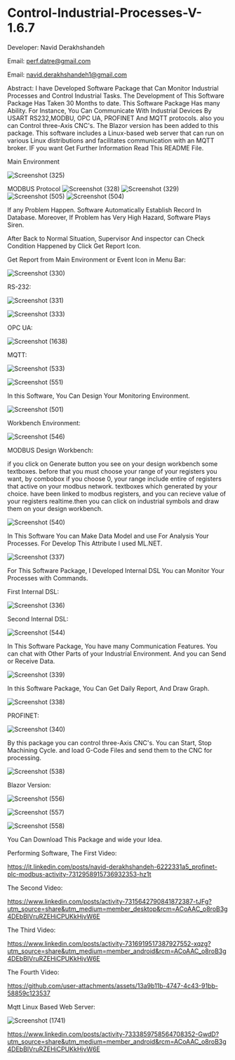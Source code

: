 # Control-Industrial-Processes-V-1.6.7
Developer: Navid Derakhshandeh

Email: perf.datre@gmail.com

Email: navid.derakhshandeh1@gmail.com

Abstract: I have Developed Software Package that Can Monitor Industrial Processes and Control Industrial Tasks. The Development of This Software Package Has Taken 30 Months to date. This Software Package Has many Ability. For Instance, You Can Communicate With Industrial Devices By USART RS232,MODBU, OPC UA, PROFINET And MQTT protocols. also you can Control three-Axis CNC's. The Blazor version has been added to this package. This software includes a Linux-based web server that can run on various Linux distributions and facilitates communication with an MQTT broker. IF you want Get Further Information Read This README File.

Main Environment

![Screenshot (325)](https://github.com/Navid-Derakhshandeh/Control-Industrial-Processes-V-1.0.08/assets/111235264/9f38c7df-a64c-4a1b-9f28-92b6b7c0bbe9)

MODBUS Protocol
![Screenshot (328)](https://github.com/Navid-Derakhshandeh/Control-Industrial-Processes-V-1.0.08/assets/111235264/12d5d2ce-edb3-44ac-a775-f8383e4c495a)
![Screenshot (329)](https://github.com/Navid-Derakhshandeh/Control-Industrial-Processes-V-1.0.08/assets/111235264/81e09fb4-3411-4c6a-9448-72c5285f3a64)
![Screenshot (505)](https://github.com/Navid-Derakhshandeh/Control-Industrial-Processes-V-1.0.08/assets/111235264/6b97a58c-9d1d-44c7-9fc0-6777b56e2967)
![Screenshot (504)](https://github.com/Navid-Derakhshandeh/Control-Industrial-Processes-V-1.0.08/assets/111235264/b2322953-33fe-4057-9826-bac25b5abca6)

If any Problem Happen. Software Automatically Establish Record In Database. Moreover, If Problem has Very High Hazard, Software Plays Siren.

After Back to Normal Situation, Supervisor And inspector can Check Condition Happened by Click Get Report Icon.

Get Report from Main Environment or Event Icon in Menu Bar:

![Screenshot (330)](https://github.com/Navid-Derakhshandeh/Control-Industrial-Processes-V-1.0.08/assets/111235264/9cb3f7a1-63e3-490a-8b6a-2ad63675969d)

RS-232:

![Screenshot (331)](https://github.com/Navid-Derakhshandeh/Control-Industrial-Processes-V-1.0.08/assets/111235264/53f7310e-91a6-47a0-885b-2c8a36de995f)

![Screenshot (333)](https://github.com/Navid-Derakhshandeh/Control-Industrial-Processes-V-1.0.08/assets/111235264/a9e7de8b-7e56-482c-bd3c-4e099a93dfc2)

OPC UA:

![Screenshot (1638)](https://github.com/Navid-Derakhshandeh/Control-Industrial-Processes-V-1.0.08/assets/111235264/dab3efdc-1880-49ee-a2c8-1b3f97b6bb4a)

MQTT:

![Screenshot (533)](https://github.com/user-attachments/assets/09bec0f4-ed55-441f-96fa-dda848a9bd77)

![Screenshot (551)](https://github.com/user-attachments/assets/38e218b4-b379-4330-b1d7-348ab2da1642)

In this Software, You Can Design Your Monitoring Environment.

![Screenshot (501)](https://github.com/Navid-Derakhshandeh/Control-Industrial-Processes-V-1.0.08/assets/111235264/4d2b06c1-19a6-4b7b-b98e-ea9baea0529c)

Workbench Environment:

![Screenshot (546)](https://github.com/user-attachments/assets/d47377c0-a6f9-470b-938f-77e75a54c8f9)

MODBUS Design Workbench:

if you click on Generate button you see on your design workbench some textboxes. before that you must choose your range of your registers you want, by combobox if you choose 0, your range include entire of registers that active on your modbus network. textboxes which generated by your choice. have been linked to modbus registers, and you can recieve value of your registers realtime.then you can click on industrial symbols and draw them on your design workbench.

![Screenshot (540)](https://github.com/user-attachments/assets/f334f2cb-0d2d-4426-b08f-23a9602e5801)

In This Software You can Make Data Model and use For Analysis Your Processes. For Develop This Attribute I used ML.NET.

![Screenshot (337)](https://github.com/Navid-Derakhshandeh/Control-Industrial-Processes-V-1.0.08/assets/111235264/9e1b23af-345d-4fcb-ad5c-3e23133c6755)

For This Software Package, I Developed Internal DSL You can Monitor Your Processes with Commands.

First Internal DSL:

![Screenshot (336)](https://github.com/Navid-Derakhshandeh/Control-Industrial-Processes-V-1.0.08/assets/111235264/ac0352a2-e6dc-465d-ac87-e0da992d8b22)

Second Internal DSL:

![Screenshot (544)](https://github.com/user-attachments/assets/ff14125f-1902-40c6-83ca-c264bcf2adbf)

In This Software Package, You have many Communication Features. You can chat with Other Parts of your Industrial Environment. And you can Send or Receive Data.

![Screenshot (339)](https://github.com/Navid-Derakhshandeh/Control-Industrial-Processes-V-1.0.08/assets/111235264/940f0bf2-9686-45b5-96b4-f868270b989f)

In this Software Package, You Can Get Daily Report, And Draw Graph.

![Screenshot (338)](https://github.com/Navid-Derakhshandeh/Control-Industrial-Processes-V-1.0.08/assets/111235264/4907280d-de28-4eac-9a46-442ccc377678)

PROFINET:

![Screenshot (340)](https://github.com/Navid-Derakhshandeh/Control-Industrial-Processes-V-1.0.08/assets/111235264/8958629d-d666-4b34-85af-634441387167)

By this package you can control three-Axis CNC's. You can Start, Stop Machining Cycle. and load G-Code Files and send them to the CNC for processing.

![Screenshot (538)](https://github.com/user-attachments/assets/774864dd-eb51-4eb2-80b9-63f8a3209487)

Blazor Version:

![Screenshot (556)](https://github.com/user-attachments/assets/8edef9ba-fca0-45b5-8c59-646a7b37bcb7)

![Screenshot (557)](https://github.com/user-attachments/assets/c51d1abf-7c2d-4677-8494-53a5dd680157)

![Screenshot (558)](https://github.com/user-attachments/assets/951ef1bb-d488-4be4-84e8-bb0081bd36f7)

You Can Download This Package and wide your Idea.

Performing Software, The First Video:

https://it.linkedin.com/posts/navid-derakhshandeh-6222331a5_profinet-plc-modbus-activity-7312958915736932353-hz1t

The Second Video:

https://www.linkedin.com/posts/activity-7315642790841872387-tJFg?utm_source=share&utm_medium=member_desktop&rcm=ACoAAC_o8roB3g4DEbBIVruRZEHiCPUKkHjvW6E

The Third Video:

https://www.linkedin.com/posts/activity-7316919517387927552-xqzg?utm_source=share&utm_medium=member_android&rcm=ACoAAC_o8roB3g4DEbBIVruRZEHiCPUKkHjvW6E

The Fourth Video:

https://github.com/user-attachments/assets/13a9b11b-4747-4c43-91bb-58859c123537

Mqtt Linux Based Web Server:

![Screenshot (1741)](https://github.com/user-attachments/assets/b526e228-1dbc-4490-a79c-48c136cac789)

https://www.linkedin.com/posts/activity-7333859758564708352-GwdD?utm_source=share&utm_medium=member_android&rcm=ACoAAC_o8roB3g4DEbBIVruRZEHiCPUKkHjvW6E

